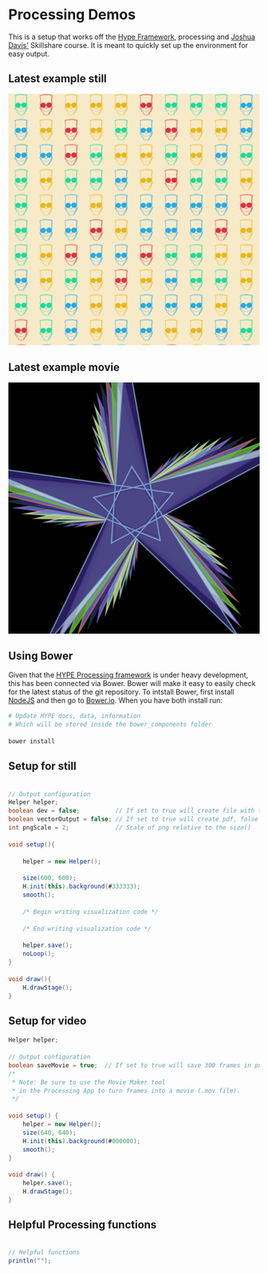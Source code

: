 # Processing Demos

This is a setup that works off the [Hype Framework](http://www.hypeframework.org/), processing and [Joshua Davis'](http://www.skillshare.com/classes/design/Programming-Graphics-I-Introduction-to-Generative-Art/782118657) Skillshare course.  It is meant to quickly set up the environment for easy output.

## Latest example still
![Latest Hype still](still/render.png)

## Latest example movie
![Latest Hype movie](movie/render.png)


## Using Bower

Given that the [HYPE Processing framework](https://github.com/hype/HYPE_Processing) is under heavy development, this has been connected via Bower.  Bower will make it easy to easily check for the latest status of the git repository.  To intstall Bower, first install [NodeJS](http://nodejs.org/) and then go to [Bower.io](http://bower.io/).  When you have both install run:

```bash
# Update HYPE docs, data, information
# Which will be stored inside the bower_components folder

bower install
```




## Setup for still
```java

// Output configuration
Helper helper;
boolean dev = false;          // If set to true will create file with timestamp
boolean vectorOutput = false; // If set to true will create pdf, false will create png
int pngScale = 2;             // Scale of png relative to the size()

void setup(){

    helper = new Helper();

    size(600, 600);
    H.init(this).background(#333333);
    smooth();

    /* Begin writing visualization code */

    /* End writing visualization code */

    helper.save();
    noLoop();
}

void draw(){
    H.drawStage();
}

```


## Setup for video
```java
Helper helper;

// Output configuration
boolean saveMovie = true;  // If set to true will save 300 frames in png format
/* 
 * Note: Be sure to use the Movie Maker tool
 * in the Processing App to turn frames into a movie (.mov file). 
 */

void setup() {
    helper = new Helper();
    size(640, 640);
    H.init(this).background(#000000);
    smooth();
}

void draw() {
    helper.save();
    H.drawStage();
}
```


## Helpful Processing functions

```java

// Helpful functions
println("");

```
